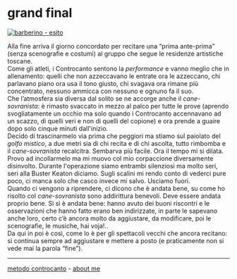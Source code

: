 # grand final

[![](https://live.staticflickr.com/65535/51791908897_11f8806d29_c.jpg "barberino - esito")](https://flic.kr/s/aHBqjzwAJ2)   

Alla fine arriva il giorno concordato per recitare una “prima ante-prima” (senza scenografie e costumi) al gruppo che segue le residenze artistiche toscane.  
Come gli atleti, i Controcanto sentono la *performance* e vanno meglio che in allenamento: quelli che non azzeccavano le entrate ora le azzeccano, chi parlavano piano ora usa il tono giusto, chi svagava ora rimane più concentrato, nessuno ammicca con nessuno e ognuno fa il suo.  
Che l’atmosfera sia diversa dal solito se ne accorge anche il *cane-sovranista*: è rimasto svaccato in mezzo al palco per tutte le prove (aprendo svogliatamente un occhio ma solo quando i Controcanto accennavano ad un scazzo, di quelli veri e non di quelli del copione) e ora prende a guaire dopo solo cinque minuti dall'inizio.  
Decido di trascinarmelo via prima che peggiori ma stiamo sul paiolato del *golfo mistico*, a due metri sia di chi recita e di chi ascolta, tutto rimbomba e il *cane-sovranista* recalcitra. Sembarva più facile. Ora il tempo mi si dilata. Provo ad incollarmelo ma mi muovo col mio corpaccione diversamente disinvolto. Durante l'operazione siamo entrambi silenziosi ma molto seri, seri alla Buster Keaton diciamo. Sugli scalini mi rendo conto di vederci pure poco, ci manca solo che casco invece mi salvo. Usciamo fuori.  
Quando ci vengono a riprendere, ci dicono che è andata bene, su come ho risolto col *cane-sovranista* sono addirittura benevoli. Deve essere andata proprio bene. Sì sì è andata bene: hanno avuto dei buoni riscontri e le osservazioni che hanno fatto erano ben indirizzate, in parte le sapevano anche loro, certo c’è ancora molto da aggiustare, da modificare, poi le scenografie, le musiche, hai voja!..   
Da qui in poi è così, come lo è per gli spettacoli vecchi che ancora recitano: si continua sempre ad aggiustare e mettere a posto (e praticamente non si vede mai la parola “fine”).   

---   
[metodo controcanto](https://cacioman.github.io/controcanto000.html) - [about me](https://about.me/cacioman) 
  
